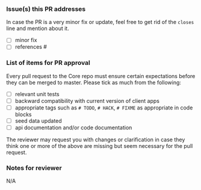 ### Issue(s) this PR addresses

In case the PR is a very minor fix or update, feel free to get rid of the `closes` line and mention about it.

- [ ] minor fix
- [ ] references #

### List of items for PR approval

Every pull request to the Core repo must ensure certain expectations
before they can be merged to master. Please tick as much from the following:

- [ ] relevant unit tests
- [ ] backward compatibility with current version of client apps
- [ ] appropriate tags such as `# TODO`, `# HACK`, `# FIXME` as appropriate in code blocks
- [ ] seed data updated
- [ ] api documentation and/or code documentation

The reviewer may request you with changes or clarification in case they think
one or more of the above are missing but seem necessary for the pull request.

### Notes for reviewer

N/A
